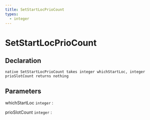 ```yaml
---
title: SetStartLocPrioCount
types:
  - integer
---
```


# SetStartLocPrioCount

## Declaration

```jass
native SetStartLocPrioCount takes integer whichStartLoc, integer prioSlotCount returns nothing
```

## Parameters
whichStartLoc `integer`
: 

prioSlotCount `integer`
: 
